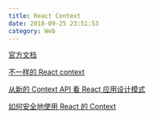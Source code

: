 ```yaml
---
title: React Context
date: 2018-09-25 23:51:53
category: Web
---
```


[官方文档](http://react.css88.com/docs/context.html)

[不一样的 React context](https://mp.weixin.qq.com/s/-0cc-AAtQVP_OFQ_wcgdeA)

[从新的 Context API 看 React 应用设计模式](https://zhuanlan.zhihu.com/p/33925435)

[如何安全地使用 React 的 Context](http://zhaozhiming.github.io/blog/2017/02/19/how-to-safely-use-react-context-zh-cn/)
